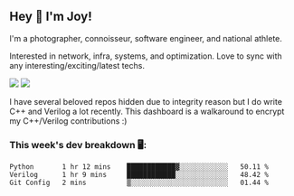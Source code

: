## Hey 👋 I'm Joy! 
I'm a photographer, connoisseur, software engineer, and national athlete. 

Interested in network, infra, systems, and optimization. Love to sync with any interesting/exciting/latest techs. 

<img src ="https://github-readme-stats.vercel.app/api?username=joyhuan&show_icons=true&count_private=true&theme=dracula" />

<img src="https://github-readme-stats.vercel.app/api/top-langs/?username=joyhuan&theme=dracula" />

I have several beloved repos hidden due to integrity reason but I do write C++ and Verilog a lot recently. This dashboard is a walkaround to encrypt my C++/Verilog contributions :)

### This week's dev breakdown 🖥:
<!--START_SECTION:waka-->
```text
Python       1 hr 12 mins    ████████████▓░░░░░░░░░░░░   50.11 % 
Verilog      1 hr 9 mins     ████████████░░░░░░░░░░░░░   48.42 % 
Git Config   2 mins          ▒░░░░░░░░░░░░░░░░░░░░░░░░   01.44 % 
```
<!--END_SECTION:waka-->

